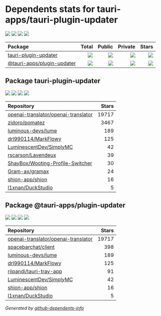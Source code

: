 # Dependents stats for tauri-apps/tauri-plugin-updater

[![](https://img.shields.io/static/v1?label=Used%20by&message=54&color=informational&logo=slickpic)](https://github.com/tauri-apps/tauri-plugin-updater/network/dependents)
[![](https://img.shields.io/static/v1?label=Used%20by%20(public)&message=18&color=informational&logo=slickpic)](https://github.com/tauri-apps/tauri-plugin-updater/network/dependents)
[![](https://img.shields.io/static/v1?label=Used%20by%20(private)&message=36&color=informational&logo=slickpic)](https://github.com/tauri-apps/tauri-plugin-updater/network/dependents)
[![](https://img.shields.io/static/v1?label=Used%20by%20(stars)&message=44237&color=informational&logo=slickpic)](https://github.com/tauri-apps/tauri-plugin-updater/network/dependents)

| Package    | Total  | Public | Private | Stars |
| :--------  | -----: | -----: | -----:  | ----: |
| [tauri-plugin-updater](#package-tauri-plugin-updater)    | [![](https://img.shields.io/static/v1?label=Used%20by&message=31&color=informational&logo=slickpic)](https://github.com/tauri-apps/tauri-plugin-updater/network/dependents?package_id=UGFja2FnZS0zNzA3MzQ1MDk1)  | [![](https://img.shields.io/static/v1?label=Used%20by%20(public)&message=10&color=informational&logo=slickpic)](https://github.com/tauri-apps/tauri-plugin-updater/network/dependents?package_id=UGFja2FnZS0zNzA3MzQ1MDk1) | [![](https://img.shields.io/static/v1?label=Used%20by%20(private)&message=21&color=informational&logo=slickpic)](https://github.com/tauri-apps/tauri-plugin-updater/network/dependents?package_id=UGFja2FnZS0zNzA3MzQ1MDk1) | [![](https://img.shields.io/static/v1?label=Used%20by%20(stars)&message=23654&color=informational&logo=slickpic)](https://github.com/tauri-apps/tauri-plugin-updater/network/dependents?package_id=UGFja2FnZS0zNzA3MzQ1MDk1) |
| [@tauri-apps/plugin-updater](#package-tauri-appsplugin-updater)    | [![](https://img.shields.io/static/v1?label=Used%20by&message=23&color=informational&logo=slickpic)](https://github.com/tauri-apps/tauri-plugin-updater/network/dependents?package_id=UGFja2FnZS0zNzA5NTM0NjIz)  | [![](https://img.shields.io/static/v1?label=Used%20by%20(public)&message=8&color=informational&logo=slickpic)](https://github.com/tauri-apps/tauri-plugin-updater/network/dependents?package_id=UGFja2FnZS0zNzA5NTM0NjIz) | [![](https://img.shields.io/static/v1?label=Used%20by%20(private)&message=15&color=informational&logo=slickpic)](https://github.com/tauri-apps/tauri-plugin-updater/network/dependents?package_id=UGFja2FnZS0zNzA5NTM0NjIz) | [![](https://img.shields.io/static/v1?label=Used%20by%20(stars)&message=20583&color=informational&logo=slickpic)](https://github.com/tauri-apps/tauri-plugin-updater/network/dependents?package_id=UGFja2FnZS0zNzA5NTM0NjIz) |

## Package tauri-plugin-updater

[![](https://img.shields.io/static/v1?label=Used%20by&message=31&color=informational&logo=slickpic)](https://github.com/tauri-apps/tauri-plugin-updater/network/dependents?package_id=UGFja2FnZS0zNzA3MzQ1MDk1)
[![](https://img.shields.io/static/v1?label=Used%20by%20(public)&message=10&color=informational&logo=slickpic)](https://github.com/tauri-apps/tauri-plugin-updater/network/dependents?package_id=UGFja2FnZS0zNzA3MzQ1MDk1)
[![](https://img.shields.io/static/v1?label=Used%20by%20(private)&message=21&color=informational&logo=slickpic)](https://github.com/tauri-apps/tauri-plugin-updater/network/dependents?package_id=UGFja2FnZS0zNzA3MzQ1MDk1)
[![](https://img.shields.io/static/v1?label=Used%20by%20(stars)&message=23654&color=informational&logo=slickpic)](https://github.com/tauri-apps/tauri-plugin-updater/network/dependents?package_id=UGFja2FnZS0zNzA3MzQ1MDk1)

| Repository | Stars  |
| :--------  | -----: |
|[openai-translator/openai-translator](https://github.com/openai-translator/openai-translator) | 19717 |
|[zidoro/pomatez](https://github.com/zidoro/pomatez) | 3467 |
|[luminous-devs/lume](https://github.com/luminous-devs/lume) | 189 |
|[drl990114/MarkFlowy](https://github.com/drl990114/MarkFlowy) | 125 |
|[LuminescentDev/SimplyMC](https://github.com/LuminescentDev/SimplyMC) | 42 |
|[rscarson/Lavendeux](https://github.com/rscarson/Lavendeux) | 39 |
|[ShayBox/Wooting-Profile-Switcher](https://github.com/ShayBox/Wooting-Profile-Switcher) | 30 |
|[Gram-ax/gramax](https://github.com/Gram-ax/gramax) | 24 |
|[shion-app/shion](https://github.com/shion-app/shion) | 16 |
|[l1xnan/DuckStudio](https://github.com/l1xnan/DuckStudio) | 5 |

## Package @tauri-apps/plugin-updater

[![](https://img.shields.io/static/v1?label=Used%20by&message=23&color=informational&logo=slickpic)](https://github.com/tauri-apps/tauri-plugin-updater/network/dependents?package_id=UGFja2FnZS0zNzA5NTM0NjIz)
[![](https://img.shields.io/static/v1?label=Used%20by%20(public)&message=8&color=informational&logo=slickpic)](https://github.com/tauri-apps/tauri-plugin-updater/network/dependents?package_id=UGFja2FnZS0zNzA5NTM0NjIz)
[![](https://img.shields.io/static/v1?label=Used%20by%20(private)&message=15&color=informational&logo=slickpic)](https://github.com/tauri-apps/tauri-plugin-updater/network/dependents?package_id=UGFja2FnZS0zNzA5NTM0NjIz)
[![](https://img.shields.io/static/v1?label=Used%20by%20(stars)&message=20583&color=informational&logo=slickpic)](https://github.com/tauri-apps/tauri-plugin-updater/network/dependents?package_id=UGFja2FnZS0zNzA5NTM0NjIz)

| Repository | Stars  |
| :--------  | -----: |
|[openai-translator/openai-translator](https://github.com/openai-translator/openai-translator) | 19717 |
|[spacebarchat/client](https://github.com/spacebarchat/client) | 398 |
|[luminous-devs/lume](https://github.com/luminous-devs/lume) | 189 |
|[drl990114/MarkFlowy](https://github.com/drl990114/MarkFlowy) | 125 |
|[riipandi/tauri-tray-app](https://github.com/riipandi/tauri-tray-app) | 91 |
|[LuminescentDev/SimplyMC](https://github.com/LuminescentDev/SimplyMC) | 42 |
|[shion-app/shion](https://github.com/shion-app/shion) | 16 |
|[l1xnan/DuckStudio](https://github.com/l1xnan/DuckStudio) | 5 |

_Generated by [github-dependents-info](https://github.com/nvuillam/github-dependents-info)_